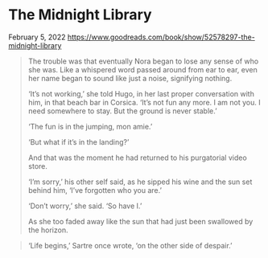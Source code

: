 <div class="next-subtitled"></div>

# The Midnight Library

February 5, 2022
<https://www.goodreads.com/book/show/52578297-the-midnight-library>

> The trouble was that eventually Nora began to lose any sense of who she was. Like a whispered word passed around from ear to ear, even her name began to sound like just a noise, signifying nothing.
>
> ‘It’s not working,’ she told Hugo, in her last proper conversation with him, in that beach bar in Corsica. ‘It’s not fun any more. I am not you. I need somewhere to stay. But the ground is never stable.’
>
> ‘The fun is in the jumping, mon amie.’
>
> ‘But what if it’s in the landing?’
>
> And that was the moment he had returned to his purgatorial video store.
>
> ‘I’m sorry,’ his other self said, as he sipped his wine and the sun set behind him, ‘I’ve forgotten who you are.’
>
> ‘Don’t worry,’ she said. ‘So have I.’
>
> As she too faded away like the sun that had just been swallowed by the horizon.

> ‘Life begins,’ Sartre once wrote, ‘on the other side of despair.’
